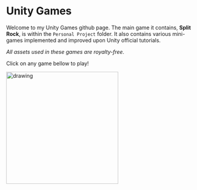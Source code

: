 # Unity Games
Welcome to my Unity Games github page. The main game it contains, __Split Rock__, is within the `Personal Project` folder. It also contains various mini-games implemented and improved upon Unity official tutorials.

_All assets used in these games are royalty-free._

Click on any game bellow to play!

<a href="https://luigi-dev-games.itch.io/split-rock">
	<img src="./images/game_with_title.png" alt="drawing" width="300"/>
</a>